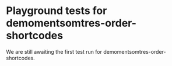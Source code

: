 # Playground tests for demomentsomtres-order-shortcodes
We are still awaiting the first test run for demomentsomtres-order-shortcodes.
